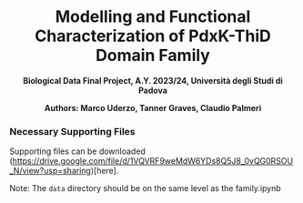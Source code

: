 <h1 align="center"> Modelling and Functional Characterization of PdxK-ThiD Domain Family </h1>

<p align="center">
<b> Biological Data Final Project, A.Y. 2023/24, Università degli Studi di Padova </b>
</p>

<p align="center">
<b> Authors: Marco Uderzo, Tanner Graves, Claudio Palmeri </b>
</p>

### Necessary Supporting Files

Supporting files can be downloaded (https://drive.google.com/file/d/1VQVRF9weMdW6YDs8Q5J8_0vQG0RSOU_N/view?usp=sharing)[here].


Note: The `data` directory should be on the same level as the family.ipynb
